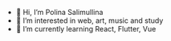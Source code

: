 - 👋 Hi, I’m Polina Salimullina
- 👀 I’m interested in web, art, music and study
- 🌱 I’m currently learning React, Flutter, Vue
